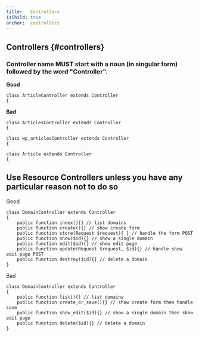 ```yaml
---
title:   Controllers
isChild: true
anchor:  controllers
---
```


##  Controllers {#controllers}

### Controller name MUST start with a noun (in singular form) followed by the word "Controller".

**Good** 

```
class ArticleController extends Controller
{
```

**Bad**

```
class ArticlesController extends Controller
{
```

```
class wp_articlesController extends Controller
{
```

```
class Article extends Controller
{
```

## Use Resource Controllers unless you have any particular reason not to do so

Good
```
class DomainController extends Controller
{
    public function index(){} // list domains
    public function create(){} // show create form
    public function store(Request $request){ } // handle the form POST 
    public function show($id){} // show a single domain
    public function edit($id){} // show edit page
    public function update(Request $request, $id){} // handle show edit page POST
    public function destroy($id){} // delete a domain
}
```


Bad

```
class DomainController extends Controller
{
    public function list(){} // list domains
    public function create_or_save(){} // show create form then handle save
    public function show_edit($id){} // show a single domain then show edit page
    public function delete($id){} // delete a domain
}
```

